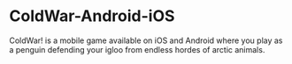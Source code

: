 # ColdWar-Android-iOS
 ColdWar! is a mobile game available on iOS and Android where you play as a penguin defending your igloo from endless hordes of arctic animals.
